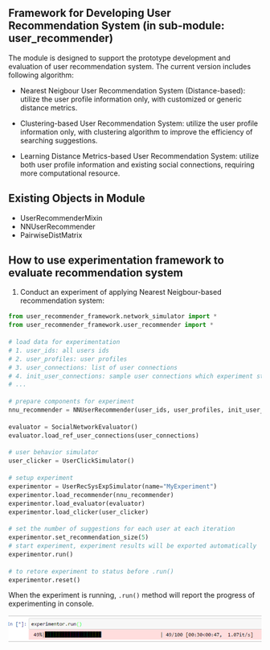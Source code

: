 ## Framework for Developing User Recommendation System (in sub-module: user_recommender)
The module is designed to support the prototype development and evaluation of user recommendation
 system. The current version includes following algorithm:

  * Nearest Neigbour User Recommendation System (Distance-based): utilize the user profile information only, with
customized or generic distance metrics.

  * Clustering-based User Recommendation System: utilize the user profile information only, with clustering algorithm
to improve the efficiency of searching suggestions.

  * Learning Distance Metrics-based User Recommendation System: utilize both user profile information and existing
social connections, requiring more computational resource.

## Existing Objects in Module

 - UserRecommenderMixin 
 - NNUserRecommender 
 - PairwiseDistMatrix

## How to use experimentation framework to evaluate recommendation system
1. Conduct an experiment of applying Nearest Neigbour-based recommendation system:
```python
from user_recommender_framework.network_simulator import *
from user_recommender_framework.user_recommender import *

# load data for experimentation
# 1. user_ids: all users ids
# 2. user_profiles: user profiles
# 3. user_connections: list of user connections
# 4. init_user_connections: sample user connections which experiment starts with
# ...

# prepare components for experiment
nnu_recommender = NNUserRecommender(user_ids, user_profiles, init_user_connections)

evaluator = SocialNetworkEvaluator()
evaluator.load_ref_user_connections(user_connections)

# user behavior simulator 
user_clicker = UserClickSimulator()

# setup experiment
experimentor = UserRecSysExpSimulator(name="MyExperiment")
experimentor.load_recommender(nnu_recommender)
experimentor.load_evaluator(evaluator)
experimentor.load_clicker(user_clicker)

# set the number of suggestions for each user at each iteration
experimentor.set_recommendation_size(5)
# start experiment, experiment results will be exported automatically
experimentor.run()

# to retore experiment to status before .run()
experimentor.reset()
```

When the experiment is running, `.run()` method will report the progress of experimenting in console.

![experiment run screenshot](./src/images/experiment_run_pbar.PNG)

